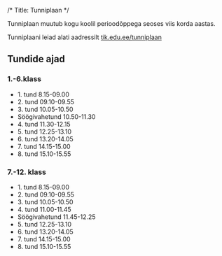 /*
Title: Tunniplaan
*/

Tunniplaan muutub kogu koolil perioodõppega seoses viis korda aastas.

Tunniplaani leiad alati aadressilt [tik.edu.ee/tunniplaan](https://tik.edu.ee/tunniplaan)

## Tundide ajad

### 1.-6.klass

- 1\. tund 8.15-09.00
- 2\. tund 09.10-09.55
- 3\. tund 10.05-10.50
- Söögivahetund 10.50-11.30
- 4\. tund 11.30-12.15
- 5\. tund 12.25-13.10
- 6\. tund 13.20-14.05
- 7\. tund 14.15-15.00
- 8\. tund 15.10-15.55

### 7.-12. klass

- 1\. tund 8.15-09.00
- 2\. tund 09.10-09.55
- 3\. tund 10.05-10.50
- 4\. tund 11.00-11.45
- Söögivahetund 11.45-12.25
- 5\. tund 12.25-13.10
- 6\. tund 13.20-14.05
- 7\. tund 14.15-15.00
- 8\. tund 15.10-15.55